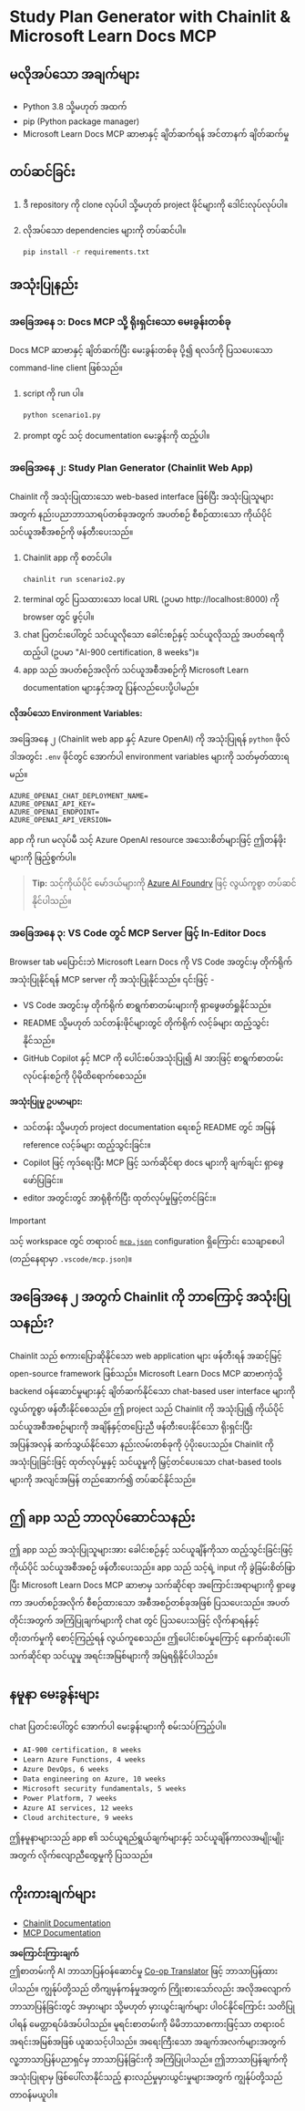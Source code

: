 <!--
CO_OP_TRANSLATOR_METADATA:
{
  "original_hash": "a05fb941810e539147fec53aaadbb6fd",
  "translation_date": "2025-07-14T06:45:08+00:00",
  "source_file": "09-CaseStudy/docs-mcp/solution/python/README.md",
  "language_code": "my"
}
-->
# Study Plan Generator with Chainlit & Microsoft Learn Docs MCP

## မလိုအပ်သော အချက်များ

- Python 3.8 သို့မဟုတ် အထက်
- pip (Python package manager)
- Microsoft Learn Docs MCP ဆာဗာနှင့် ချိတ်ဆက်ရန် အင်တာနက် ချိတ်ဆက်မှု

## တပ်ဆင်ခြင်း

1. ဒီ repository ကို clone လုပ်ပါ သို့မဟုတ် project ဖိုင်များကို ဒေါင်းလုပ်လုပ်ပါ။
2. လိုအပ်သော dependencies များကို တပ်ဆင်ပါ။

   ```bash
   pip install -r requirements.txt
   ```

## အသုံးပြုနည်း

### အခြေအနေ ၁: Docs MCP သို့ ရိုးရှင်းသော မေးခွန်းတစ်ခု

Docs MCP ဆာဗာနှင့် ချိတ်ဆက်ပြီး မေးခွန်းတစ်ခု ပို့၍ ရလဒ်ကို ပြသပေးသော command-line client ဖြစ်သည်။

1. script ကို run ပါ။
   ```bash
   python scenario1.py
   ```
2. prompt တွင် သင့် documentation မေးခွန်းကို ထည့်ပါ။

### အခြေအနေ ၂: Study Plan Generator (Chainlit Web App)

Chainlit ကို အသုံးပြုထားသော web-based interface ဖြစ်ပြီး အသုံးပြုသူများအတွက် နည်းပညာဘာသာရပ်တစ်ခုအတွက် အပတ်စဉ် စီစဉ်ထားသော ကိုယ်ပိုင် သင်ယူအစီအစဉ်ကို ဖန်တီးပေးသည်။

1. Chainlit app ကို စတင်ပါ။
   ```bash
   chainlit run scenario2.py
   ```
2. terminal တွင် ပြသထားသော local URL (ဥပမာ http://localhost:8000) ကို browser တွင် ဖွင့်ပါ။
3. chat ပြတင်းပေါ်တွင် သင်ယူလိုသော ခေါင်းစဉ်နှင့် သင်ယူလိုသည့် အပတ်ရေကို ထည့်ပါ (ဥပမာ "AI-900 certification, 8 weeks")။
4. app သည် အပတ်စဉ်အလိုက် သင်ယူအစီအစဉ်ကို Microsoft Learn documentation များနှင့်အတူ ပြန်လည်ပေးပို့ပါမည်။

**လိုအပ်သော Environment Variables:**

အခြေအနေ ၂ (Chainlit web app နှင့် Azure OpenAI) ကို အသုံးပြုရန် `python` ဖိုလ်ဒါအတွင်း `.env` ဖိုင်တွင် အောက်ပါ environment variables များကို သတ်မှတ်ထားရမည်။

```
AZURE_OPENAI_CHAT_DEPLOYMENT_NAME=
AZURE_OPENAI_API_KEY=
AZURE_OPENAI_ENDPOINT=
AZURE_OPENAI_API_VERSION=
```

app ကို run မလုပ်မီ သင့် Azure OpenAI resource အသေးစိတ်များဖြင့် ဤတန်ဖိုးများကို ဖြည့်စွက်ပါ။

> **Tip:** သင့်ကိုယ်ပိုင် မော်ဒယ်များကို [Azure AI Foundry](https://ai.azure.com/) ဖြင့် လွယ်ကူစွာ တပ်ဆင်နိုင်ပါသည်။

### အခြေအနေ ၃: VS Code တွင် MCP Server ဖြင့် In-Editor Docs

Browser tab မပြောင်းဘဲ Microsoft Learn Docs ကို VS Code အတွင်းမှ တိုက်ရိုက် အသုံးပြုနိုင်ရန် MCP server ကို အသုံးပြုနိုင်သည်။ ၎င်းဖြင့် -

- VS Code အတွင်းမှ တိုက်ရိုက် စာရွက်စာတမ်းများကို ရှာဖွေဖတ်ရှုနိုင်သည်။
- README သို့မဟုတ် သင်တန်းဖိုင်များတွင် တိုက်ရိုက် လင့်ခ်များ ထည့်သွင်းနိုင်သည်။
- GitHub Copilot နှင့် MCP ကို ပေါင်းစပ်အသုံးပြု၍ AI အားဖြင့် စာရွက်စာတမ်းလုပ်ငန်းစဉ်ကို ပိုမိုထိရောက်စေသည်။

**အသုံးပြုမှု ဥပမာများ:**
- သင်တန်း သို့မဟုတ် project documentation ရေးစဉ် README တွင် အမြန် reference လင့်ခ်များ ထည့်သွင်းခြင်း။
- Copilot ဖြင့် ကုဒ်ရေးပြီး MCP ဖြင့် သက်ဆိုင်ရာ docs များကို ချက်ချင်း ရှာဖွေဖော်ပြခြင်း။
- editor အတွင်းတွင် အာရုံစိုက်ပြီး ထုတ်လုပ်မှုမြှင့်တင်ခြင်း။

> [!IMPORTANT]
> သင့် workspace တွင် တရားဝင် [`mcp.json`](../../../../../../09-CaseStudy/docs-mcp/solution/scenario3/mcp.json) configuration ရှိကြောင်း သေချာစေပါ (တည်နေရာမှာ `.vscode/mcp.json`)။

## အခြေအနေ ၂ အတွက် Chainlit ကို ဘာကြောင့် အသုံးပြုသနည်း?

Chainlit သည် စကားပြောဆိုနိုင်သော web application များ ဖန်တီးရန် အဆင့်မြင့် open-source framework ဖြစ်သည်။ Microsoft Learn Docs MCP ဆာဗာကဲ့သို့ backend ဝန်ဆောင်မှုများနှင့် ချိတ်ဆက်နိုင်သော chat-based user interface များကို လွယ်ကူစွာ ဖန်တီးနိုင်စေသည်။ ဤ project သည် Chainlit ကို အသုံးပြု၍ ကိုယ်ပိုင် သင်ယူအစီအစဉ်များကို အချိန်နှင့်တပြေးညီ ဖန်တီးပေးနိုင်သော ရိုးရှင်းပြီး အပြန်အလှန် ဆက်သွယ်နိုင်သော နည်းလမ်းတစ်ခုကို ပံ့ပိုးပေးသည်။ Chainlit ကို အသုံးပြုခြင်းဖြင့် ထုတ်လုပ်မှုနှင့် သင်ယူမှုကို မြှင့်တင်ပေးသော chat-based tools များကို အလျင်အမြန် တည်ဆောက်၍ တပ်ဆင်နိုင်သည်။

## ဤ app သည် ဘာလုပ်ဆောင်သနည်း

ဤ app သည် အသုံးပြုသူများအား ခေါင်းစဉ်နှင့် သင်ယူချိန်ကိုသာ ထည့်သွင်းခြင်းဖြင့် ကိုယ်ပိုင် သင်ယူအစီအစဉ် ဖန်တီးပေးသည်။ app သည် သင့်ရဲ့ input ကို ခွဲခြမ်းစိတ်ဖြာပြီး Microsoft Learn Docs MCP ဆာဗာမှ သက်ဆိုင်ရာ အကြောင်းအရာများကို ရှာဖွေကာ အပတ်စဉ်အလိုက် စီစဉ်ထားသော အစီအစဉ်တစ်ခုအဖြစ် ပြသပေးသည်။ အပတ်တိုင်းအတွက် အကြံပြုချက်များကို chat တွင် ပြသပေးသဖြင့် လိုက်နာရန်နှင့် တိုးတက်မှုကို စောင့်ကြည့်ရန် လွယ်ကူစေသည်။ ဤပေါင်းစပ်မှုကြောင့် နောက်ဆုံးပေါ်၊ သက်ဆိုင်ရာ သင်ယူမှု အရင်းအမြစ်များကို အမြဲရရှိနိုင်ပါသည်။

## နမူနာ မေးခွန်းများ

chat ပြတင်းပေါ်တွင် အောက်ပါ မေးခွန်းများကို စမ်းသပ်ကြည့်ပါ။

- `AI-900 certification, 8 weeks`
- `Learn Azure Functions, 4 weeks`
- `Azure DevOps, 6 weeks`
- `Data engineering on Azure, 10 weeks`
- `Microsoft security fundamentals, 5 weeks`
- `Power Platform, 7 weeks`
- `Azure AI services, 12 weeks`
- `Cloud architecture, 9 weeks`

ဤနမူနာများသည် app ၏ သင်ယူရည်ရွယ်ချက်များနှင့် သင်ယူချိန်ကာလအမျိုးမျိုးအတွက် လိုက်လျောညီထွေမှုကို ပြသသည်။

## ကိုးကားချက်များ

- [Chainlit Documentation](https://docs.chainlit.io/)
- [MCP Documentation](https://github.com/MicrosoftDocs/mcp)

**အကြောင်းကြားချက်**  
ဤစာတမ်းကို AI ဘာသာပြန်ဝန်ဆောင်မှု [Co-op Translator](https://github.com/Azure/co-op-translator) ဖြင့် ဘာသာပြန်ထားပါသည်။ ကျွန်ုပ်တို့သည် တိကျမှန်ကန်မှုအတွက် ကြိုးစားသော်လည်း အလိုအလျောက် ဘာသာပြန်ခြင်းတွင် အမှားများ သို့မဟုတ် မှားယွင်းချက်များ ပါဝင်နိုင်ကြောင်း သတိပြုပါရန် မေတ္တာရပ်ခံအပ်ပါသည်။ မူရင်းစာတမ်းကို မိမိဘာသာစကားဖြင့်သာ တရားဝင်အရင်းအမြစ်အဖြစ် ယူဆသင့်ပါသည်။ အရေးကြီးသော အချက်အလက်များအတွက် လူ့ဘာသာပြန်ပညာရှင်မှ ဘာသာပြန်ခြင်းကို အကြံပြုပါသည်။ ဤဘာသာပြန်ချက်ကို အသုံးပြုရာမှ ဖြစ်ပေါ်လာနိုင်သည့် နားလည်မှုမှားယွင်းမှုများအတွက် ကျွန်ုပ်တို့သည် တာဝန်မယူပါ။